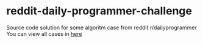 # reddit-daily-programmer-challenge
Source code solution for some algoritm case from reddit r/dailyprogrammer
You can view all cases in [here](https://www.reddit.com/r/dailyprogrammer/)

